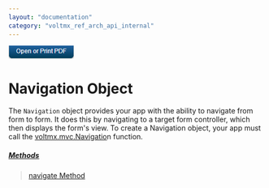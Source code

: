 ```yaml
---
layout: "documentation"
category: "voltmx_ref_arch_api_internal"
---
```

                        

[![](Resources/Images/pdf.png)](http://docs.voltmx.com/9_x_PDFs/iris/voltmx_ref_arch_ap_internali.pdf)


Navigation Object
=================

The `Navigation` object provides your app with the ability to navigate from form to form. It does this by navigating to a target form controller, which then displays the form's view. To create a Navigation object, your app must call the [voltmx.mvc.Navigatio](voltmx.mvc_Functions.html#Navigation)n function.

##### [Methods](Navigation_Object_Methods.html)

> [navigate Method](Navigation_Object_Methods.html)
